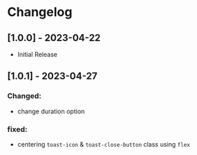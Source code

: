 # Changelog

## [1.0.0] - 2023-04-22

- Initial Release

## [1.0.1] - 2023-04-27

### Changed:

- change duration option

### fixed:

- centering `toast-icon` & `toast-close-button` class using `flex`

